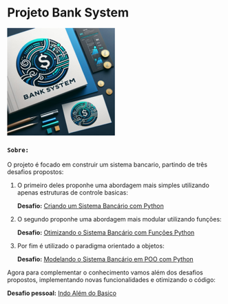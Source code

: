 # **Projeto Bank System**

<img src="img/ai_logo.jpg" align='center' alt="drawing" width="250" height="250"/> 

### **``Sobre:``**

O projeto é focado em construir um sistema bancario, partindo de três desafios propostos: 

1. O primeiro deles proponhe uma abordagem mais simples utilizando apenas estruturas de controle basicas:

    **Desafio:** [Criando um Sistema Bancário com Python](pp/pp_bank_system.py)

2. O segundo proponhe uma abordagem mais modular utilizando funções:

    **Desafio:** [Otimizando o Sistema Bancário com Funções Python](fp/fp_bank_system.py)

3. Por fim é utilizado o paradigma orientado a objetos:

    **Desafio:** [Modelando o Sistema Bancário em POO com Python](oop/oop_bank_system.py)

Agora para complementar o conhecimento vamos além dos desafios propostos, implementando novas funcionalidades e otimizando o código:

**Desafio pessoal:** [Indo Além do Basico]()